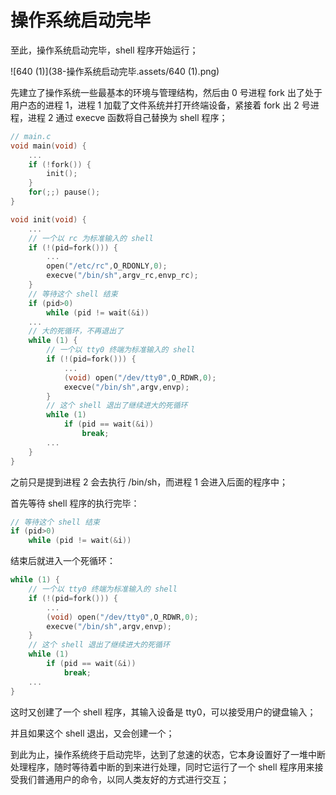 # 操作系统启动完毕

至此，操作系统启动完毕，shell 程序开始运行；

![640 (1)](38-操作系统启动完毕.assets/640 (1).png)

先建立了操作系统一些最基本的环境与管理结构，然后由 0 号进程 fork 出了处于用户态的进程 1，进程 1 加载了文件系统并打开终端设备，紧接着 fork 出 2 号进程，进程 2 通过 execve 函数将自己替换为 shell 程序；

````c
// main.c
void main(void) {
    ...
    if (!fork()) {
        init();
    }
    for(;;) pause();
}

void init(void) {
    ...
    // 一个以 rc 为标准输入的 shell
    if (!(pid=fork())) {
        ...
        open("/etc/rc",O_RDONLY,0);
        execve("/bin/sh",argv_rc,envp_rc);
    }
    // 等待这个 shell 结束
    if (pid>0)
        while (pid != wait(&i))
    ...
    // 大的死循环，不再退出了
    while (1) {
        // 一个以 tty0 终端为标准输入的 shell
        if (!(pid=fork())) {
            ...
            (void) open("/dev/tty0",O_RDWR,0);
            execve("/bin/sh",argv,envp);
        }
        // 这个 shell 退出了继续进大的死循环
        while (1)
            if (pid == wait(&i))
                break;
        ...
    }
}
````

之前只是提到进程 2 会去执行 /bin/sh，而进程 1 会进入后面的程序中；

首先等待 shell 程序的执行完毕：

````c
// 等待这个 shell 结束
if (pid>0)
    while (pid != wait(&i))
````

结束后就进入一个死循环：

````c
while (1) {
    // 一个以 tty0 终端为标准输入的 shell
    if (!(pid=fork())) {
        ...
        (void) open("/dev/tty0",O_RDWR,0);
        execve("/bin/sh",argv,envp);
    }
    // 这个 shell 退出了继续进大的死循环
    while (1)
        if (pid == wait(&i))
            break;
    ...
}
````

这时又创建了一个 shell 程序，其输入设备是 tty0，可以接受用户的键盘输入；

并且如果这个 shell 退出，又会创建一个；

到此为止，操作系统终于启动完毕，达到了怠速的状态，它本身设置好了一堆中断处理程序，随时等待着中断的到来进行处理，同时它运行了一个 shell 程序用来接受我们普通用户的命令，以同人类友好的方式进行交互；